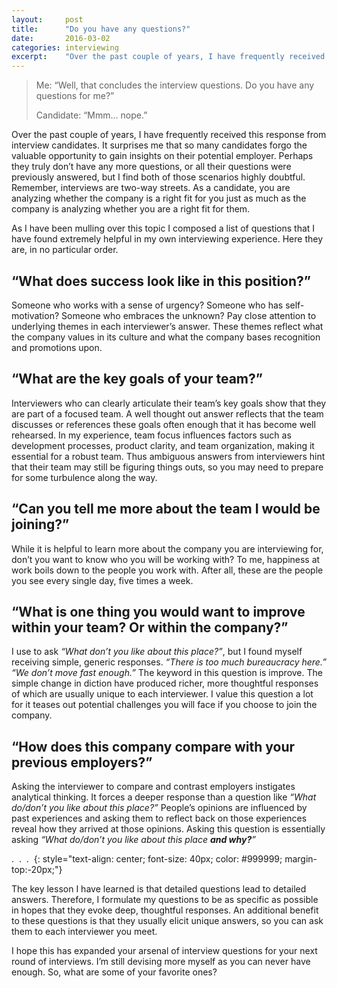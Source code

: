 ```yaml
---
layout:     post
title:      "Do you have any questions?"
date:       2016-03-02
categories: interviewing
excerpt:    "Over the past couple of years, I have frequently received this response from interview candidates. It surprises me that so many candidates forgo the  valuable opportunity to gain insights on their potential employer. Perhaps they truly don’t have any more questions, or all their questions were previously answered, but I find both of those scenarios highly doubtful."
---
```


> Me: “Well, that concludes the interview questions. Do you have any questions for me?”
>
> Candidate: “Mmm… nope.”

Over the past couple of years, I have frequently received this response from interview candidates. It surprises me that so many candidates forgo the  valuable opportunity to gain insights on their potential employer. Perhaps they truly don’t have any more questions, or all their questions were previously answered, but I find both of those scenarios highly doubtful. Remember, interviews are two-way streets. As a candidate, you are analyzing whether the company is a right fit for you just as much as the company is analyzing whether you are a right fit for them.

As I have been mulling over this topic I composed a list of questions that I have found extremely helpful in my own interviewing experience. Here they are, in no particular order.

## “What does success look like in this position?” 
Someone who works with a sense of urgency? Someone who has self-motivation? Someone who embraces the unknown? Pay close attention to underlying themes in each interviewer’s answer. These themes  reflect what the company values in its culture and what the company bases recognition and promotions upon.

## “What are the key goals of your team?” 
Interviewers who can clearly articulate their team’s key goals show that they are part of a focused team. A well thought out answer reflects that the team discusses or references these goals often enough that it has become well rehearsed. In my experience, team focus influences factors such as development processes, product clarity, and team organization, making it essential for a robust team. Thus ambiguous answers from interviewers hint that their team may still be figuring things outs, so you may need to prepare for some turbulence along the way.

## “Can you tell me more about the team I would be joining?” 
While it is helpful to learn more about the company you are interviewing for, don’t you want to know who you will be working with? To me, happiness at work boils down to the people you work with. After all, these are the people you see every single day, five times a week.

## “What is one thing you would want to improve within your team? Or within the company?” 
I use to ask *“What don’t you like about this place?”*, but I found myself receiving simple, generic responses. *“There is too much bureaucracy here.” “We don’t move fast enough.”* The keyword in this question is improve. The simple change in diction have produced richer, more thoughtful responses of which are usually unique to each interviewer. I value this question a lot for it teases out potential challenges you will face if you choose to join the company.

## “How does this company compare with your previous employers?” 
Asking the interviewer to compare and contrast employers instigates analytical thinking. It forces a deeper response than a question like *“What do/don’t you like about this place?”* People’s opinions are influenced by past experiences and asking them to reflect back on those experiences reveal how they arrived at those opinions. Asking this question  is essentially asking *“What do/don’t you like about this place **and why?**”*

.&nbsp; .&nbsp;  .&nbsp;
{: style="text-align: center; font-size: 40px; color: #999999; margin-top:-20px;"}


The key lesson I have learned is that detailed questions lead to detailed answers. Therefore, I formulate my questions to be as specific as possible in hopes that they evoke deep, thoughtful responses. An additional benefit to these questions is that they usually elicit unique answers, so you can ask them to each interviewer you meet. 

I hope this has expanded your arsenal of interview questions for your next round of interviews. I’m still devising more myself as you can never have enough. So, what are some of your favorite ones?